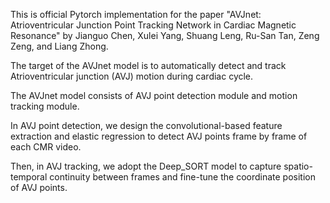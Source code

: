 This is official Pytorch implementation for the paper "AVJnet: Atrioventricular Junction Point Tracking Network in Cardiac Magnetic Resonance" by Jianguo Chen, Xulei Yang, Shuang Leng, Ru-San Tan, Zeng Zeng, and Liang Zhong.

The target of the AVJnet model is to automatically detect and track Atrioventricular junction (AVJ) motion during cardiac cycle. 

The AVJnet model consists of AVJ point detection module and motion tracking module.   

In AVJ point detection, we design the convolutional-based feature extraction and elastic regression to detect AVJ points frame by frame of each CMR video. 

Then, in AVJ tracking, we adopt the Deep_SORT model to capture spatio-temporal continuity between frames and fine-tune the coordinate position of AVJ points.
